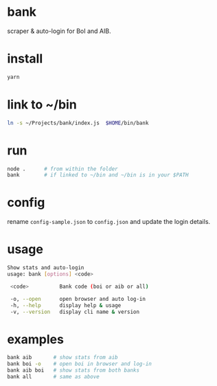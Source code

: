 # bank
scraper & auto-login for BoI and AIB.

# install
```sh
yarn
```

# link to ~/bin
```sh
ln -s ~/Projects/bank/index.js  $HOME/bin/bank
```

# run
```sh
node .      # from within the folder
bank        # if linked to ~/bin and ~/bin is in your $PATH
```


# config
rename `config-sample.json` to `config.json` and update the login details.

# usage
```sh
Show stats and auto-login
usage: bank [options] <code>

 <code>          Bank code (boi or aib or all)

 -o, --open      open browser and auto log-in
 -h, --help      display help & usage
 -v, --version   display cli name & version
 ```

 # examples
 ```sh
bank aib       # show stats from aib
bank boi -o    # open boi in browser and log-in
bank aib boi   # show stats from both banks
bank all       # same as above
 ```
